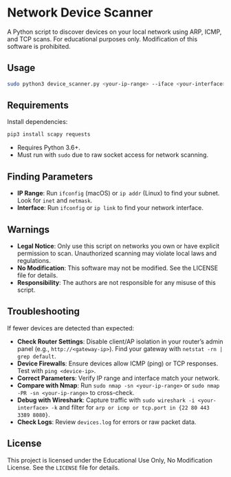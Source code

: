 # Network Device Scanner

A Python script to discover devices on your local network using ARP, ICMP, and TCP scans. For educational purposes only. Modification of this software is prohibited.

## Usage

```bash
sudo python3 device_scanner.py <your-ip-range> --iface <your-interface>
```

## Requirements

Install dependencies:

```bash
pip3 install scapy requests
```

- Requires Python 3.6+.
- Must run with `sudo` due to raw socket access for network scanning.

## Finding Parameters

- **IP Range**: Run `ifconfig` (macOS) or `ip addr` (Linux) to find your subnet. Look for `inet` and `netmask`.
- **Interface**: Run `ifconfig` or `ip link` to find your network interface.

## Warnings

- **Legal Notice**: Only use this script on networks you own or have explicit permission to scan. Unauthorized scanning may violate local laws and regulations.
- **No Modification**: This software may not be modified. See the LICENSE file for details.
- **Responsibility**: The authors are not responsible for any misuse of this script.

## Troubleshooting

If fewer devices are detected than expected:

- **Check Router Settings**: Disable client/AP isolation in your router’s admin panel (e.g., `http://<gateway-ip>`). Find your gateway with `netstat -rn | grep default`.
- **Device Firewalls**: Ensure devices allow ICMP (ping) or TCP responses. Test with `ping <device-ip>`.
- **Correct Parameters**: Verify IP range and interface match your network.
- **Compare with Nmap**: Run `sudo nmap -sn <your-ip-range>` or `sudo nmap -PR -sn <your-ip-range>` to cross-check.
- **Debug with Wireshark**: Capture traffic with `sudo wireshark -i <your-interface> -k` and filter for `arp or icmp or tcp.port in {22 80 443 3389 8080}`.
- **Check Logs**: Review `devices.log` for errors or raw packet data.

## License

This project is licensed under the Educational Use Only, No Modification License. See the `LICENSE` file for details.